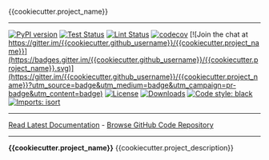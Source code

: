 {{cookiecutter.project_name}}
_________________

[![PyPI version](https://badge.fury.io/py/{{cookiecutter.project_name}}.svg)](http://badge.fury.io/py/{{cookiecutter.project_name}})
[![Test Status](https://github.com/{{cookiecutter.github_username}}/{{cookiecutter.project_name}}/workflows/Test/badge.svg?branch=develop)](https://github.com/{{cookiecutter.github_username}}/{{cookiecutter.project_name}}/actions?query=workflow%3ATest)
[![Lint Status](https://github.com/{{cookiecutter.github_username}}/{{cookiecutter.project_name}}/workflows/Lint/badge.svg?branch=develop)](https://github.com/{{cookiecutter.github_username}}/{{cookiecutter.project_name}}/actions?query=workflow%3ALint)
[![codecov](https://codecov.io/gh/{{cookiecutter.github_username}}/{{cookiecutter.project_name}}/branch/master/graph/badge.svg)](https://codecov.io/gh/{{cookiecutter.github_username}}/{{cookiecutter.project_name}})
[![Join the chat at https://gitter.im/{{cookiecutter.github_username}}/{{cookiecutter.project_name}}](https://badges.gitter.im/{{cookiecutter.github_username}}/{{cookiecutter.project_name}}.svg)](https://gitter.im/{{cookiecutter.github_username}}/{{cookiecutter.project_name}}?utm_source=badge&utm_medium=badge&utm_campaign=pr-badge&utm_content=badge)
[![License](https://img.shields.io/github/license/mashape/apistatus.svg)](https://pypi.python.org/pypi/{{cookiecutter.project_name}}/)
[![Downloads](https://pepy.tech/badge/{{cookiecutter.project_name}})](https://pepy.tech/project/{{cookiecutter.project_name}})
[![Code style: black](https://img.shields.io/badge/code%20style-black-000000.svg)](https://github.com/psf/black)
[![Imports: isort](https://img.shields.io/badge/%20imports-isort-%231674b1?style=flat&labelColor=ef8336)](https://pycqa.github.io/isort/)
_________________

[Read Latest Documentation](https://{{cookiecutter.github_username}}.github.io/{{cookiecutter.project_name}}/) - [Browse GitHub Code Repository](https://github.com/{{cookiecutter.github_username}}/{{cookiecutter.project_name}}/)
_________________

**{{cookiecutter.project_name}}** {{cookiecutter.project_description}}
